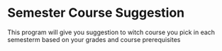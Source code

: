 # Semester Course Suggestion

This program will give you suggestion to witch course you pick in each semesterm based on your grades and course prerequisites
